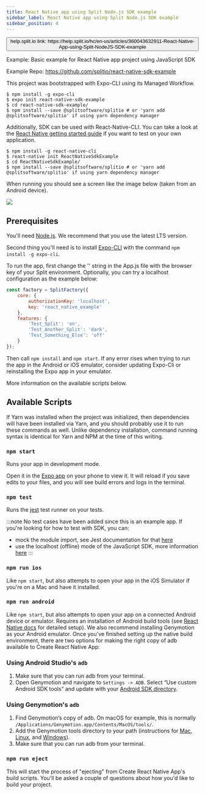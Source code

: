 ```yaml
---
title: React Native app using Split Node.js SDK example
sidebar_label: React Native app using Split Node.js SDK example
sidebar_position: 4
---
```


<p>
  <button style={{borderRadius:'8px', border:'1px', fontFamily:'Courier New', fontWeight:'800', textAlign:'left'}}> help.split.io link: https://help.split.io/hc/en-us/articles/360043632911-React-Native-App-using-Split-NodeJS-SDK-example </button>
</p>

Example: Basic example for React Native app project using JavaScript SDK 

Example Repo: https://github.com/splitio/react-native-sdk-example

This project was bootstrapped with Expo-CLI using its Managed Workflow.

```
$ npm install -g expo-cli
$ expo init react-native-sdk-example
$ cd react-native-sdk-example/
$ npm install --save @splitsoftware/splitio # or 'yarn add @splitsoftware/splitio' if using yarn dependency manager
```

Additionally, SDK can be used with React-Native-CLI. You can take a look at the [React Native getting started guide](https://facebook.github.io/react-native/docs/getting-started.html) if you want to test on your own application.

```
$ npm install -g react-native-cli
$ react-native init ReactNativeSdkExample
$ cd ReactNativeSdkExample/
$ npm install --save @splitsoftware/splitio # or 'yarn add @splitsoftware/splitio' if using yarn dependency manager
```

When running you should see a screen like the image below (taken from an Android device).

![](https://help.split.io/hc/article_attachments/360057415851/mobile_screenshot.png)

## Prerequisites
You'll need [Node.js](https://nodejs.org/en/download/). We recommend that you use the latest LTS version.

Second thing you'll need is to install [Expo-CLI](https://expo.io/) with the command `npm install -g expo-cli`.

To run the app, first change the '' string in the App.js file with the browser key of your Split environment. Optionally, you can try a localhost configuration as the example below:

```javascript
const factory = SplitFactory({
    core: {
        authorizationKey: 'localhost',
        key: 'react_native_example'
    },
    features: {
        'Test_Split': 'on',
        'Test_Another_Split': 'dark',
        'Test_Something_Else': 'off'
    }
});
```

Then call `npm install` and `npm start`. If any error rises when trying to run the app in the Android or iOS emulator, consider updating Expo-Cli or reinstalling the Expo app in your emulator.

More information on the available scripts below.

## Available Scripts
If Yarn was installed when the project was initialized, then dependencies will have been installed via Yarn, and you should probably use it to run these commands as well. Unlike dependency installation, command running syntax is identical for Yarn and NPM at the time of this writing.

### `npm start`
Runs your app in development mode.

Open it in the [Expo app](https://expo.io/) on your phone to view it. It will reload if you save edits to your files, and you will see build errors and logs in the terminal.

### `npm test`
Runs the [jest](https://github.com/facebook/jest) test runner on your tests.

:::note
No test cases have been added since this is an example app. If you're looking for how to test with SDK, you can:

* mock the module import, see Jest documentation for that [here](https://facebook.github.io/jest/docs/en/jest-object.html#jestmockmodulename-factory-options)
* use the localhost (offline) mode of the JavaScript SDK, more information [here](https://help.split.io/hc/en-us/articles/360020448791-JavaScript-SDK#localhost-mode)
:::

### `npm run ios`
Like `npm start`, but also attempts to open your app in the iOS Simulator if you're on a Mac and have it installed.

### `npm run android`
Like `npm start`, but also attempts to open your app on a connected Android device or emulator. Requires an installation of Android build tools (see [React Native docs](https://facebook.github.io/react-native/docs/getting-started.html) for detailed setup). We also recommend installing Genymotion as your Android emulator. Once you've finished setting up the native build environment, there are two options for making the right copy of adb available to Create React Native App:

### Using Android Studio's `adb`
1. Make sure that you can run adb from your terminal.
2. Open Genymotion and navigate to `Settings -> ADB`. Select “Use custom Android SDK tools” and update with your [Android SDK directory](https://stackoverflow.com/questions/25176594/android-sdk-location).

### Using Genymotion's `adb`
1. Find Genymotion’s copy of adb. On macOS for example, this is normally `/Applications/Genymotion.app/Contents/MacOS/tools/`.
2. Add the Genymotion tools directory to your path (instructions for [Mac](http://osxdaily.com/2014/08/14/add-new-path-to-path-command-line/), [Linux](http://www.computerhope.com/issues/ch001647.htm), and [Windows](https://www.howtogeek.com/118594/how-to-edit-your-system-path-for-easy-command-line-access/)).
3. Make sure that you can run adb from your terminal.

### `npm run eject`
This will start the process of "ejecting" from Create React Native App's build scripts. You'll be asked a couple of questions about how you'd like to build your project.